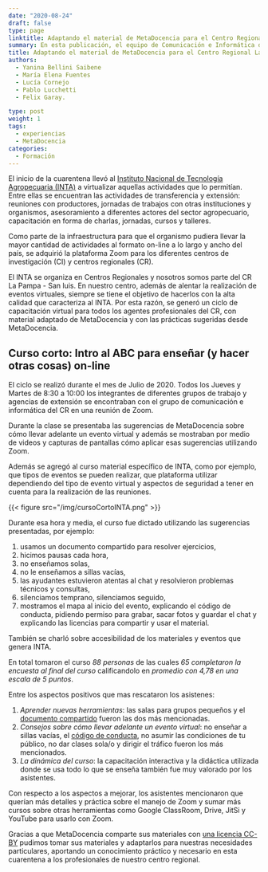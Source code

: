 ```yaml
---
date: "2020-08-24"
draft: false
type: page
linktitle: Adaptando el material de MetaDocencia para el Centro Regional La Pampa - San Luis
summary: En esta publicación, el equipo de Comunicación e Informática del Centro Regional La Pampa - San Luis nos cuenta su experiencia adaptando el material de MetaDocencia para formar a sus investigadores y extensionistas.
title: Adaptando el material de MetaDocencia para el Centro Regional La Pampa - San Luis
authors: 
  - Yanina Bellini Saibene
  - María Elena Fuentes
  - Lucía Cornejo
  - Pablo Lucchetti
  - Felix Garay.

type: post
weight: 1
tags: 
  - experiencias
  - MetaDocencia 
categories:
  - Formación
---
```


El inicio de la cuarentena llevó al [Instituto Nacional de Tecnología Agropecuaria (INTA)](https://www.argentina.gob.ar/inta) a virtualizar aquellas actividades que lo permitían. Entre ellas se encuentran las actividades de transferencia y extensión: reuniones con productores, jornadas de trabajos con otras instituciones y organismos, asesoramiento a diferentes actores del sector agropecuario, capacitación en forma de charlas, jornadas, cursos y talleres.

Como parte de la infraestructura para que el organismo pudiera llevar la mayor cantidad de actividades al formato on-line a lo largo y ancho del país, se adquirió la plataforma Zoom para los diferentes centros de investigación (CI) y centros regionales (CR).

El INTA se organiza en Centros Regionales y nosotros somos parte del CR La Pampa - San luis.  En nuestro centro, además de alentar la realización de eventos virtuales, siempre se tiene el objetivo de hacerlos con la alta calidad que caracteriza al INTA.  Por esta razón, se generó un ciclo de capacitación virtual para todos los agentes profesionales del CR, con material adaptado de MetaDocencia y con las prácticas sugeridas desde MetaDocencia.

## Curso corto: Intro al ABC para enseñar (y hacer otras cosas) on-line

El ciclo se realizó durante el mes de Julio de 2020. Todos los Jueves y Martes de 8:30 a 10:00 los integrantes de diferentes grupos de trabajo y agencias de extensión se encontraban con el grupo de comunicación e informática del CR en una reunión de Zoom.

Durante la clase se presentaba las sugerencias de MetaDocencia sobre cómo llevar adelante un evento virtual y además se mostraban por medio de videos y capturas de pantallas cómo aplicar esas sugerencias utilizando Zoom.

Además se agregó al curso material específico de INTA, como por ejemplo, que tipos de eventos se pueden realizar, que plataforma utilizar dependiendo del tipo de evento virtual y aspectos de seguridad a tener en cuenta para la realización de las reuniones.

{{< figure src="/img/cursoCortoINTA.png" >}}

Durante esa hora y media, el curso fue dictado utilizando las sugerencias presentadas, por ejemplo:

1. usamos un documento compartido para resolver ejercicios,
2. hicimos pausas cada hora,
3. no enseñamos solas,
4. no le enseñamos a sillas vacías,
5. las ayudantes estuvieron atentas al chat y resolvieron problemas técnicos y consultas,
6. silenciamos temprano, silenciamos seguido,
7. mostramos el mapa al inicio del evento, explicando el código de conducta, pidiendo permiso para grabar, sacar fotos y guardar el chat y explicando las licencias para compartir y usar el material.

También se charló sobre accesibilidad de los materiales y eventos que genera INTA.

En total tomaron el curso _88 personas_ de las cuales _65 completaron la encuesta al final del curso_ calificandolo en _promedio con 4,78 en una escala de 5 puntos_.

Entre los aspectos positivos que mas rescataron los asistenes:

1. _Aprender nuevas herramientas_: las salas para grupos pequeños y el [documento compartido](https://www.metadocencia.org/post/documentoscompartidos/) fueron las dos más mencionadas.
2. _Consejos sobre cómo llevar adelante un evento virtual_: no enseñar a sillas vacías, el [código de conducta](https://metadocencia.netlify.app/cdc/), no asumir las condiciones de tu público, no dar clases sola/o y dirigir el tráfico fueron los más mencionados.
3. _La dinámica del curso_: la capacitación interactiva y la didáctica utilizada donde se usa todo lo que se enseña también fue muy valorado por los asistentes.

Con respecto a los aspectos a mejorar, los asistentes mencionaron que querían más detalles y práctica sobre el manejo de Zoom y sumar más cursos sobre otras herramientas como Google ClassRoom, Drive, JitSi y YouTube para usarlo con Zoom.

Gracias a que MetaDocencia comparte sus materiales con [una licencia CC-BY](https://metadocencia.netlify.app/terms/) pudimos tomar sus materiales y adaptarlos para nuestras necesidades particulares, aportando un conocimiento práctico y necesario en esta cuarentena a los profesionales de nuestro centro regional.

